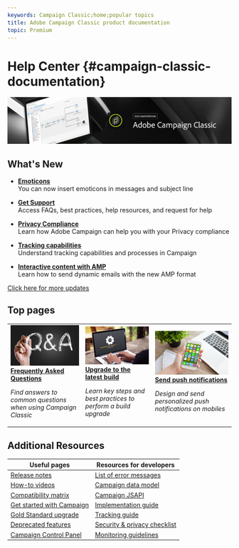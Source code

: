 ```yaml
---
keywords: Campaign Classic;home;popular topics
title: Adobe Campaign Classic product documentation
topic: Premium
---
```


# Help Center {#campaign-classic-documentation}

![](platform/using/assets/do-not-localize/banner_acc_doc.jpg) 

## What's New

* **[Emoticons](delivery/using/defining-the-email-content.md#inserting-emoticons)**<br/>
You can now insert emoticons in messages and subject line

* **[Get Support](https://helpx.adobe.com/campaign/kb/ac-support.html)**<br/>
Access FAQs, best practices, help resources, and request for help

* **[Privacy Compliance](https://helpx.adobe.com/campaign/kb/campaign-privacy.html)**<br/>
Learn how Adobe Campaign can help you with your Privacy compliance

* **[Tracking capabilities](https://helpx.adobe.com/campaign/kb/acc-tracking.html)**<br/>
Understand tracking capabilities and processes in Campaign

* **[Interactive content with AMP](delivery/using/defining-interactive-content.md)**<br/>
Learn how to send dynamic emails with the new AMP format

[Click here for more updates](/help/rn/using/documentation-updates.md)

## Top pages

<table>
<tr>
  <td>
    <a href="platform/using/common-questions.md">
      <img alt="FAQ" src="platform/using/assets/FAQ.png"/>
    </a>
    <div>
      <a href="platform/using/common-questions.md">
    <strong>Frequently Asked Questions</strong>
    </a>
    </div>
    <p>
    <em>Find answers to common questions when using Campaign Classic</em>
    <p>
  </td>
   <td>
    <a href="https://helpx.adobe.com/campaign/kb/acc-build-upgrade.html">
      <img alt="Build Upgrade" src="platform/using/assets/upgrade.png" />
    </a>
    <div>
      <a href="https://helpx.adobe.com/campaign/kb/acc-build-upgrade.html">
    <strong>Upgrade to the latest build</strong>
    </a>
    </div>
    <p>
    <em>Learn key steps and best practices to perform a build upgrade</em>
    <p>
  </td>
  <td>
    <a href="delivery/using/creating-notifications.md">
       <img alt="Push notifications" src="platform/using/assets/push.png" />
    </a>
    <div>
       <a href="delivery/using/creating-notifications.md">
    <strong>Send push notifications</strong>
    </a>
    </div>
    <p>
    <em>Design and send personalized push notifications on mobiles</em>
    <p>
  </td>
</tr>
</table>

## Additional Resources

| Useful pages | Resources for developers |
|---|---|
| [Release notes](/help/rn/using/latest-release.md) | [List of error messages](https://docs.adobe.com/content/help/en/campaign-classic/technicalresources/error_messages/error_codes.html) |
| [How-to videos](https://docs.adobe.com/content/help/en/campaign-classic-learn/tutorials/overview.html) | [Campaign data model](configuration/using/about-data-model.md)|
| [Compatibility matrix](https://helpx.adobe.com/campaign/kb/compatibility-matrix.html) | [Campaign JSAPI](https://docs.adobe.com/content/help/en/campaign-classic/technicalresources/api/p-1.html) |
| [Get started with Campaign](platform/using/about-adobe-campaign-classic.md) | [Implementation guide](https://helpx.adobe.com/campaign/kb/acc-implementation.html) |
| [Gold Standard upgrade](https://helpx.adobe.com/campaign/kb/gold-standard.html) | [Tracking guide](https://helpx.adobe.com/campaign/kb/acc-tracking.html) |
| [Deprecated features](https://helpx.adobe.com/campaign/kb/deprecated-and-removed-features.html) | [Security & privacy checklist](https://helpx.adobe.com/campaign/kb/acc-security.html) |
| [Campaign Control Panel](https://docs.adobe.com/content/help/en/control-panel/using/control-panel-home.html) | [Monitoring guidelines](production/using/monitoring-guidelines.md) |
